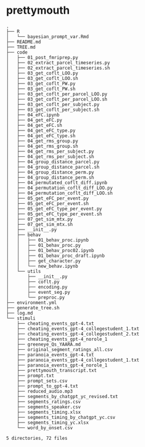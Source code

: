 # prettymouth

<!-- TREE_END -->
<!-- TREE_END -->
<!-- TREE_END -->
<!-- TREE_END -->
<!-- TREE_END -->
<!-- TREE_END -->
<!-- TREE_END -->
<!-- TREE_END -->
<!-- TREE_END -->
<!-- TREE_END -->
<!-- TREE_END -->
<!-- TREE_END -->
<!-- TREE_END -->
<!-- TREE_END -->
<!-- TREE_END -->
<!-- TREE_END -->
<!-- TREE_END -->
<!-- TREE_END -->
<!-- TREE_END -->
<!-- TREE_END -->
<!-- TREE_END -->
<!-- TREE_END -->
<!-- TREE_END -->
<!-- TREE_END -->
<!-- TREE_END -->
<!-- TREE_END -->
<!-- TREE_END -->
<!-- TREE_END -->
<!-- TREE_END -->
<!-- TREE_END -->
<!-- TREE_END -->
<!-- TREE_END -->
<!-- TREE_END -->
<!-- TREE_END -->
<!-- TREE_END -->
<!-- TREE_END -->
<!-- TREE_END -->
<!-- TREE_END -->
<!-- TREE_END -->
<!-- TREE_END -->
<!-- TREE_END -->
<!-- TREE_END -->
<!-- TREE_END -->
<!-- TREE_END -->
<!-- TREE_END -->
<!-- TREE_START -->
```
.
├── R
│   └── bayesian_prompt_var.Rmd
├── README.md
├── TREE.md
├── code
│   ├── 01_post_fmriprep.py
│   ├── 02_extract_parcel_timeseries.py
│   ├── 02_extract_parcel_timeseries.sh
│   ├── 03_get_coflt_LOO.py
│   ├── 03_get_coflt_LOO.sh
│   ├── 03_get_coflt_PW.py
│   ├── 03_get_coflt_PW.sh
│   ├── 03_get_coflt_per_parcel_LOO.py
│   ├── 03_get_coflt_per_parcel_LOO.sh
│   ├── 03_get_coflt_per_subject.py
│   ├── 03_get_coflt_per_subject.sh
│   ├── 04_eFC.ipynb
│   ├── 04_get_eFC.py
│   ├── 04_get_eFC.sh
│   ├── 04_get_eFC_type.py
│   ├── 04_get_eFC_type.sh
│   ├── 04_get_rms_group.py
│   ├── 04_get_rms_group.sh
│   ├── 04_get_rms_per_subject.py
│   ├── 04_get_rms_per_subject.sh
│   ├── 04_group_distance_parcel.py
│   ├── 04_group_distance_parcel.sh
│   ├── 04_group_distance_perm.py
│   ├── 04_group_distance_perm.sh
│   ├── 04_permutated_coflt_diff.ipynb
│   ├── 04_permutation_coflt_diff_LOO.py
│   ├── 04_permutation_coflt_diff_LOO.sh
│   ├── 05_get_eFC_per_event.py
│   ├── 05_get_eFC_per_event.sh
│   ├── 05_get_eFC_type_per_event.py
│   ├── 05_get_eFC_type_per_event.sh
│   ├── 07_get_sim_mtx.py
│   ├── 07_get_sim_mtx.sh
│   ├── __init__.py
│   ├── behav
│   │   ├── 01_behav_proc.ipynb
│   │   ├── 01_behav_proc.py
│   │   ├── 01_behav_proc02.ipynb
│   │   ├── 01_behav_proc_draft.ipynb
│   │   ├── get_character.py
│   │   └── new_behav.ipynb
│   └── utils
│       ├── __init__.py
│       ├── coflt.py
│       ├── encoding.py
│       ├── event_seg.py
│       └── preproc.py
├── environment.yml
├── generate_tree.sh
├── log.md
└── stimuli
    ├── cheating_events_gpt-4.txt
    ├── cheating_events_gpt-4_collegestudent_1.txt
    ├── cheating_events_gpt-4_collegestudent_2.txt
    ├── cheating_events_gpt-4_norole_1
    ├── greeneye_Qs_YAARA.md
    ├── original_segment_ratings_all.csv
    ├── paranoia_events_gpt-4.txt
    ├── paranoia_events_gpt-4_collegestudent_1.txt
    ├── paranoia_events_gpt-4_norole_1
    ├── prettymouth_transcript.txt
    ├── prompt.txt
    ├── prompt_sets.csv
    ├── prompt_to_gpt-4.txt
    ├── reduced_audio.mp3
    ├── segments_by_chatgpt_yc_revised.txt
    ├── segments_ratings.csv
    ├── segments_speaker.csv
    ├── segments_timing.xlsx
    ├── segments_timing_by_chatgpt_yc.csv
    ├── segments_timing_yc.xlsx
    └── word_by_onset.csv

5 directories, 72 files
```
<!-- TREE_END -->
